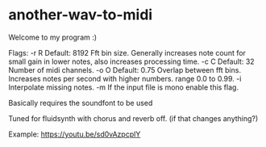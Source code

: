 # another-wav-to-midi

Welcome to my program :)

Flags: 
  -r R  Default: 8192  Fft bin size. Generally increases note count for small gain in lower notes, also increases processing time.
  -c C  Default: 32    Number of midi channels.
  -o O  Default: 0.75  Overlap between fft bins. Increases notes per second with higher numbers. range 0.0 to 0.99.
  -i                   Interpolate missing notes.
  -m                   If the input file is mono enable this flag.

Basically requires the soundfont to be used

Tuned for fluidsynth with chorus and reverb off. (if that changes anything?)
 
Example: https://youtu.be/sd0vAzpcplY
